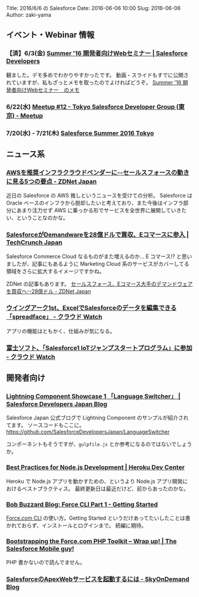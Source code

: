 Title: 2016/6/6 の Salesforce
Date: 2016-06-06 10:00
Slug: 2016-06-06
Author: zaki-yama

## イベント・Webinar 情報

### 【済】6/3(金) [Summer '16 開発者向けWebセミナー | Salesforce Developers](https://developer.salesforce.com/events/webinars/jp-summer16)

観ました。デモ多めでわかりやすかったです。
動画・スライドもすでに公開されていますが、私もざっとメモを取ったのでよければどうぞ。
[Summer '16 開発者向けWebセミナー　のメモ](http://dackdive.hateblo.jp/entry/2016/06/03/161017)

### 6/22(水) [Meetup #12 - Tokyo Salesforce Developer Group (東京) - Meetup](http://www.meetup.com/ja-JP/Tokyo-Salesforce-Developer-Group/events/231238976/)

### 7/20(水) - 7/21(木) [Salesforce Summer 2016 Tokyo](http://eventjp.salesforce.com/?dis=dev)


## ニュース系

### [AWSを推奨インフラクラウドベンダーに--セールスフォースの動きに見る5つの要点 - ZDNet Japan](http://japan.zdnet.com/article/35083392/)

近日の Salesforce の AWS 推しというニュースを受けての分析。
Salesforce は Oracle ベースのインフラから脱却したいと考えており、また今後はインフラ部分にあまり注力せず AWS に乗っかる形でサービスを全世界に展開していきたい、ということなのかな。

### [SalesforceがDemandwareを28億ドルで買収、Eコマースに参入 | TechCrunch Japan](http://jp.techcrunch.com/2016/06/02/20160601salesforce-buys-demandware-for-2-8b-taking-a-big-step-into-e-commerce/)

Salesforce Commerce Cloud なるものがまた増えるのか...
E コマース!? と思いましたが、記事にもあるように Marketing Cloud 系のサービスがカバーしてる領域をさらに拡大するイメージですかね。

ZDNet の記事もあります。
[セールスフォース、Eコマース大手のデマンドウェアを買収へ--28億ドル - ZDNet Japan](http://japan.zdnet.com/article/35083590/)

### [ウイングアーク1st、ExcelでSalesforceのデータを編集できる「spreadface」 - クラウド Watch](http://cloud.watch.impress.co.jp/docs/news/1002554.html)

アプリの機能はともかく、仕組みが気になる。

### [富士ソフト、「Salesforce1 IoTジャンプスタートプログラム」に参加 - クラウド Watch](http://cloud.watch.impress.co.jp/docs/news/759728.html?ref=rss)


## 開発者向け

### [Lightning Component Showcase 1 「Language Switcher」 | Salesforce Developers Japan Blog](http://blogjp.sforce.com/2016/05/lightning-compo-c73b.html)

Salesforce Japan 公式ブログで Lightning Component のサンプルが紹介されてます。
ソースコードもここに。https://github.com/SalesforceDevelopersJapan/LanguageSwitcher

コンポーネントもそうですが、`gulpfile.js` とか参考になるのではないでしょうか。

### [Best Practices for Node.js Development | Heroku Dev Center](https://devcenter.heroku.com/articles/node-best-practices)

Heroku で Node.js アプリを動かすための、というより Node.js アプリ開発におけるベストプラクティス。
最終更新日は最近だけど、前からあったのかな。

### [Bob Buzzard Blog: Force CLI Part 1 - Getting Started](http://bobbuzzard.blogspot.jp/2016/05/force-cli-part-1-getting-started.html)

[Force.com CLI](https://force-cli.heroku.com/) の使い方。Getting Started というだけあってたいしたことは書かれておらず、インストールとログインまで。
続編に期待。

### [Bootstrapping the Force.com PHP Toolkit – Wrap up! | The Salesforce Mobile guy!](https://gauravkheterpal.wordpress.com/2016/06/04/bootstrapping-the-force-com-php-toolkit-wrap-up/)

PHP 書かないので読んでません。

### [SalesforceのApexWebサービスを起動するには - SkyOnDemand Blog](http://info.skyondemand.net/blog/2016/160519_001639.php)
